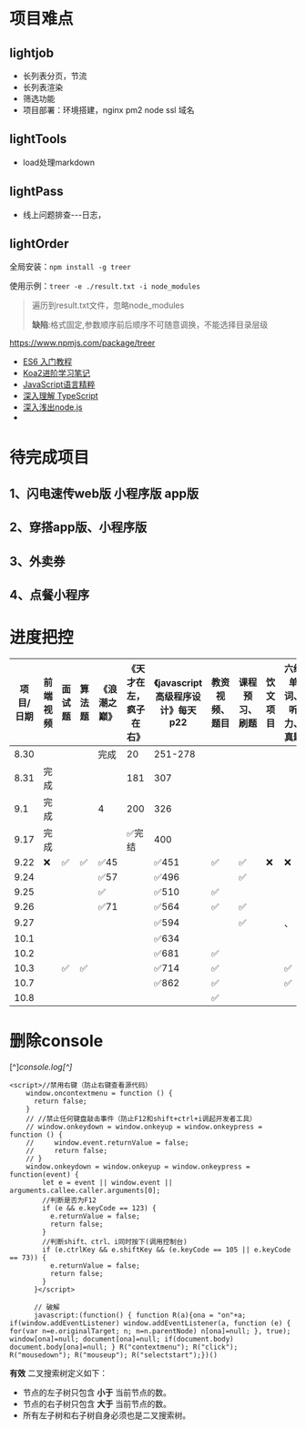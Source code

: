 # 项目难点

## lightjob

* 长列表分页，节流
* 长列表渲染
* 筛选功能
* 项目部署：环境搭建，nginx pm2 node ssl 域名

## lightTools

* load处理markdown

## lightPass

* 线上问题排查---日志，

## lightOrder



全局安装：`npm install -g treer`

使用示例：`treer -e ./result.txt -i node_modules`

> 遍历到result.txt文件，忽略node_modules
>
> **缺陷**:格式固定,参数顺序前后顺序不可随意调换，不能选择目录层级


https://www.npmjs.com/package/treer


* [ES6 入门教程](https://es6.ruanyifeng.com/)
* [Koa2进阶学习笔记](https://chenshenhai.github.io/koa2-note/)
* [JavaScript语言精粹](https://kingyinliang.github.io/PDF/JavaScript%E8%AF%AD%E8%A8%80%E7%B2%BE%E7%B2%B9.pdf)
* [深入理解 TypeScript](https://jkchao.github.io/typescript-book-chinese/)
* [深入浅出node.js](http://blog.songqingbo.cn/pdf/nodejs/%E6%B7%B1%E5%85%A5%E6%B5%85%E5%87%BANode.js.pdf)
* 

# 待完成项目

## 1、闪电速传web版  小程序版  app版

## 2、穿搭app版、小程序版

## 3、外卖券

## 4、点餐小程序



# 进度把控

| 项目/日期 | 前端视频 | 面试题 | 算法题 | 《浪潮之巅》 | 《天才在左，疯子在右》 | 《javascript高级程序设计》每天p22 | 教资视频、题目 | 课程预习、刷题 | 饮文项目 | 六级单词、听力、真题 |
| --------- | -------- | ------ | ------ | ------------ | ---------------------- | --------------------------------- | -------------- | -------------- | -------- | -------------------- |
| 8.30      |          |        |        | 完成         | 20                     | 251-278                           |                |                |          |                      |
| 8.31      | 完成     |        |        |              | 181                    | 307                               |                |                |          |                      |
| 9.1       | 完成     |        |        | 4            | 200                    | 326                               |                |                |          |                      |
| 9.17      | 完成     |        |        |              | ✅完结                  | 400                               |                |                |          |                      |
| 9.22      | ❌        | ✅      | ✅      | ✅45          |                        | ✅451                              | ✅              | ✅              | ❌        | ❌                    |
| 9.24      |          |        |        | ✅57          |                        | ✅496                              |                | ✅              |          |                      |
| 9.25      |          |        |        | ✅            |                        | ✅510                              | ✅              |                |          |                      |
| 9.26      |          |        |        | ✅71          |                        | ✅564                              | ✅              | ✅              |          |                      |
| 9.27      |          |        |        |              |                        | ✅594                              |                | ✅              |          | 、                   |
| 10.1      |          |        |        |              |                        | ✅634                              |                |                |          |                      |
| 10.2      |          |        |        |              |                        | ✅681                              | ✅              |                |          |                      |
| 10.3      |          | ✅      | ✅      |              |                        | ✅714                              | ✅              |                |          | ✅                    |
| 10.7      |          |        |        |              |                        | ✅862                              | ✅              |                |          | ✅                    |
| 10.8      |          |        |        |              |                        |                                   | ✅              |                |          |                      |



# 删除console

[^]*console.log[^]*

```
<script>//禁用右键（防止右键查看源代码） 
    window.oncontextmenu = function () {
      return false;
    }
    // //禁止任何键盘敲击事件（防止F12和shift+ctrl+i调起开发者工具） 
    // window.onkeydown = window.onkeyup = window.onkeypress = function () {
    //     window.event.returnValue = false;
    //     return false;
    // }
    window.onkeydown = window.onkeyup = window.onkeypress = function(event) {
        let e = event || window.event || arguments.callee.caller.arguments[0];
        //判断是否为F12
        if (e && e.keyCode == 123) {
          e.returnValue = false;
          return false;
        }
        //判断shift、ctrl、i同时按下(调用控制台)
        if (e.ctrlKey && e.shiftKey && (e.keyCode == 105 || e.keyCode == 73)) {
          e.returnValue = false;
          return false;
        }
      }</script>
      
      // 破解
      javascript:(function() { function R(a){ona = "on"+a; if(window.addEventListener) window.addEventListener(a, function (e) { for(var n=e.originalTarget; n; n=n.parentNode) n[ona]=null; }, true); window[ona]=null; document[ona]=null; if(document.body) document.body[ona]=null; } R("contextmenu"); R("click"); R("mousedown"); R("mouseup"); R("selectstart");})()
```



**有效** 二叉搜索树定义如下：

- 节点的左子树只包含 **小于** 当前节点的数。
- 节点的右子树只包含 **大于** 当前节点的数。
- 所有左子树和右子树自身必须也是二叉搜索树。
